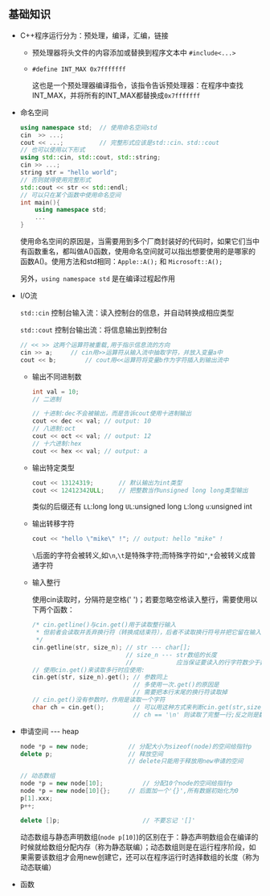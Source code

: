## 基础知识


- C++程序运行分为：预处理，编译，汇编，链接

  - 预处理器将头文件的内容添加或替换到程序文本中 `#include<...>`

  - `#define INT_MAX 0x7fffffff` 

    这也是一个预处理器编译指令，该指令告诉预处理器：在程序中查找INT_MAX，并将所有的INT_MAX都替换成`0x7fffffff` 

  

- 命名空间 

  ```c++
  using namespace std;	// 使用命名空间std
  cin  >> ...;
  cout << ...;			// 完整形式应该是std::cin、std::cout
  // 也可以使用以下形式
  using std::cin, std::cout, std::string;
  cin >> ...;
  string str = "hello world";
  // 否则就得使用完整形式
  std::cout << str << std::endl;
  // 可以只在某个函数中使用命名空间
  int main(){
      using namespace std;
      ...
  }
  ```

  使用命名空间的原因是，当需要用到多个厂商封装好的代码时，如果它们当中有函数重名，都叫做A()函数，使用命名空间就可以指出想要使用的是哪家的函数A()。使用方法和std相同：`Apple::A();` 和 `Microsoft::A();`

  另外，`using namespace std` 是在编译过程起作用

  

- I/O流

  `std::cin` 控制台输入流：读入控制台的信息，并自动转换成相应类型

  `std::cout` 控制台输出流：将信息输出到控制台

  ```c++
  // << >> 这两个运算符被重载,用于指示信息流的方向
  cin >> a;		// cin用>>运算符从输入流中抽取字符，并放入变量a中
  cout << b; 		// cout用<<运算符将变量b作为字符插入到输出流中
  ```

  - 输出不同进制数

    ```c++
    int val = 10;
    // 二进制 
    
    // 十进制:dec不会被输出，而是告诉cout使用十进制输出
    cout << dec << val; // output: 10
    // 八进制:oct
    cout << oct << val;	// output: 12
    // 十六进制:hex
    cout << hex << val;	// output: a
    ```

  - 输出特定类型

    ```c++
    cout << 13124319; 		// 默认输出为int类型
    cout << 12412342ULL;	// 把整数当作unsigned long long类型输出
    ```

    类似的后缀还有 `LL`:long long `UL`:unsigned long `L`:long `u`:unsigned int

  - 输出转移字符

    ```c++
    cout << "hello \"mike\" !"; // output: hello "mike" !
    ```

    `\`后面的字符会被转义,如`\n`,`\t`是特殊字符;而特殊字符如`"`,`*`会被转义成普通字符

  - 输入整行

    使用cin读取时，分隔符是空格(' ')；若要忽略空格读入整行，需要使用以下两个函数：

    ```c++
    /* cin.getline()与cin.get()用于读取整行输入
     * 但前者会读取并丢弃换行符（转换成结束符），后者不读取换行符号并把它留在输入队列中
     */
    cin.getline(str, size_n); // str --- char[];
    						  // size_n --- str数组的长度
    						  // 			应当保证要读入的行字符数少于数组长度
    // 使用cin.get()来读取多行时应使用:
    cin.get(str, size_n).get(); // 参数同上
    							// 多使用一次.get()的原因是
    							// 需要把本行末尾的换行符读取掉
    // cin.get()没有参数时，作用是读取一个字符
    char ch = cin.get();		// 可以用这种方式来判断cin.get(str,size_n)是否读取完整一行
    							// ch == '\n' 则读取了完整一行;反之则是数组长度不够
    ```



- 申请空间 --- heap

  ```c++
  node *p = new node; 			// 分配大小为sizeof(node)的空间给指针p
  delete p;						// 释放空间
  								// delete只能用于释放用new申请的空间
  ```

  ```c++
  // 动态数组
  node *p = new node[10];			// 分配10个node的空间给指针p
  node *p = new node[10]{};		// 后面加一个'{}',所有数据初始化为0
  p[1].xxx;
  p++;							
  
  delete []p;						// 不要忘记 '[]'
  ```

  动态数组与静态声明数组(`node p[10]`)的区别在于：静态声明数组会在编译的时候就给数组分配内存（称为静态联编）；动态数组则是在运行程序阶段，如果需要该数组才会用new创建它，还可以在程序运行时选择数组的长度（称为动态联编）



- 函数

  ```c++
  
  ```

  





